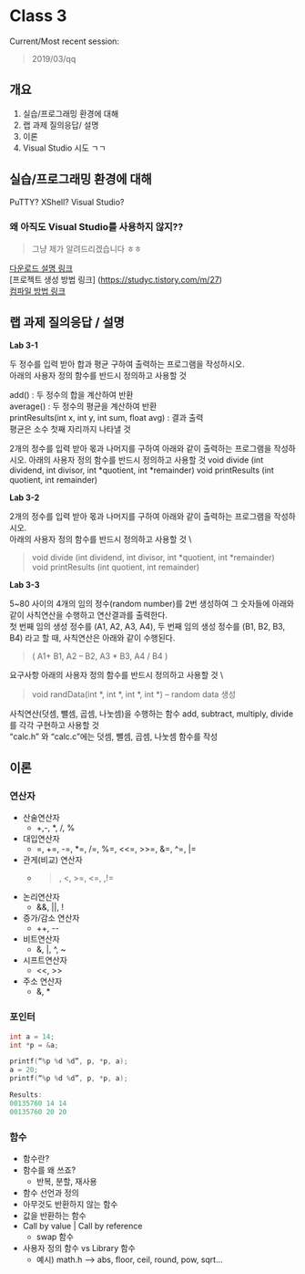 # Class 3
Current/Most recent session:
> 2019/03/qq

## 개요

1. 실습/프로그래밍 환경에 대해
2. 랩 과제 질의응답/ 설명 
3. 이론
4. Visual Studio 시도 ㄱㄱ

## 실습/프로그래밍 환경에 대해
PuTTY? XShell? Visual Studio?

### 왜 아직도 Visual Studio를 사용하지 않지??
> 그냥 제가 알려드리겠습니다 ㅎㅎ

[다운로드 설명 링크](https://note0913.tistory.com/84) \
[프로젝트 생성 방법 링크] (https://studyc.tistory.com/m/27) \
[컴파일 방법 링크](https://dojang.io/mod/page/view.php?id=8)

## 랩 과제 질의응답 / 설명
**Lab 3-1**

두 정수를 입력 받아 합과 평균 구하여 출력하는 프로그램을 작성하시오. \
아래의 사용자 정의 함수를 반드시 정의하고 사용할 것

add()        : 두 정수의 합을 계산하여 반환 \
average() : 두 정수의 평균을 계산하여 반환 \
printResults(int x, int y, int sum, float avg) : 결과 출력  \
평균은 소수 첫째 자리까지 나타낼 것

2개의 정수를 입력 받아 몫과 나머지를 구하여 아래와 같이 출력하는 프로그램을 작성하시오.
아래의 사용자 정의 함수를 반드시 정의하고 사용할 것
void divide (int dividend, int divisor, int *quotient, int *remainder)
void printResults (int quotient, int remainder)

**Lab 3-2**

2개의 정수를 입력 받아 몫과 나머지를 구하여 아래와 같이 출력하는 프로그램을 작성하시오. \
아래의 사용자 정의 함수를 반드시 정의하고 사용할 것 \

> void divide (int dividend, int divisor, int *quotient, int *remainder) \
void printResults (int quotient, int remainder)

**Lab 3-3**

5~80 사이의 4개의 임의 정수(random number)를 2번 생성하여 그 숫자들에 아래와 같이 사칙연산을 수행하고 연산결과를 출력한다. \
첫 번째 임의 생성 정수를 (A1, A2, A3, A4), 두 번째 임의 생성 정수를 (B1, B2, B3, B4) 라고 할 때, 사칙연산은 아래와 같이 수행된다.

>  ( A1+ B1,  A2 – B2,  A3 * B3,  A4 / B4 )

요구사항
아래의 사용자 정의 함수를 반드시 정의하고 사용할 것 \

> void randData(int *, int *, int *, int *) – random data 생성

사칙연산(덧셈, 뺄셈, 곱셈, 나눗셈)을 수행하는 함수 add, subtract, multiply, divide 를 각각 구현하고 사용할 것 \
“calc.h” 와 “calc.c”에는 덧셈, 뺄셈, 곱셈, 나눗셈 함수를 작성


## 이론
### 연산자
* 산술연산자
  * +,-, *, /, % 
* 대입연산자
  * =, +=, -=, *=, /=, %=, <<=, >>=, &=, ^=, |= 
* 관게(비교) 연산자
  * >, <, >=, <=, ,!= 
* 논리연산자
  * &&, ||, ! 
* 증가/감소 연산자
  * ++, --
* 비트연산자
  * &, |, ^, ~ 
* 시프트연산자
  * <<, >>
* 주소 연산자
  * &, *

### 포인터

```c
int a = 14;
int *p = &a;

printf(“%p %d %d”, p, *p, a); 
a = 20; 
printf(“%p %d %d”, p, *p, a);

Results: 
00135760 14 14 
00135760 20 20
```

### 함수
* 함수란?
* 함수를 왜 쓰죠?
  * 반복, 분할, 재사용
* 함수 선언과 정의
* 아무것도 반환하지 않는 함수
* 값을 반환하는 함수
* Call by value | Call by reference
  * swap 함수
* 사용자 정의 함수 vs Library 함수
  * 예시) math.h --> abs, floor, ceil, round, pow, sqrt...


